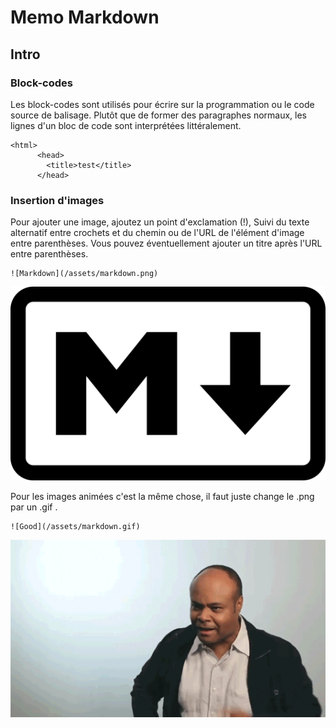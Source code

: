 # Memo Markdown

## Intro
### Block-codes

Les block-codes sont utilisés pour écrire sur la programmation ou le code source de balisage. Plutôt que de former des paragraphes normaux, les lignes d'un bloc de code sont interprétées littéralement. 

    <html>
          <head>
            <title>test</title>
          </head>

### Insertion d'images

Pour ajouter une image, ajoutez un point d'exclamation (!), Suivi du texte alternatif entre crochets et du chemin ou de l'URL de l'élément d'image entre parenthèses. Vous pouvez éventuellement ajouter un titre après l'URL entre parenthèses.

    ![Markdown](/assets/markdown.png)
![Markdown](/assets/markdown.png)

Pour les images animées c'est la même chose, il faut juste change le .png par un .gif .

    ![Good](/assets/markdown.gif)
![Good](/assets/markdown.gif)


